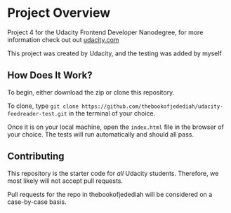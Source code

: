 # Project Overview

Project 4 for the Udacity Frontend Developer Nanodegree, for more information check out out [udacity.com](https://www.udacity.com)

This project was created by Udacity, and the testing was added by myself

## How Does It Work?

To begin, either download the zip or clone this repository.

To clone, type `git clone https://github.com/thebookofjedediah/udacity-feedreader-test.git` in the terminal of your choice.

Once it is on your local machine, open the `index.html` file in the browser of your choice. The tests will run automatically and should all pass.


## Contributing

This repository is the starter code for _all_ Udacity students. Therefore, we most likely will not accept pull requests.

Pull requests for the repo in thebookofjedediah will be considered on a case-by-case basis.
